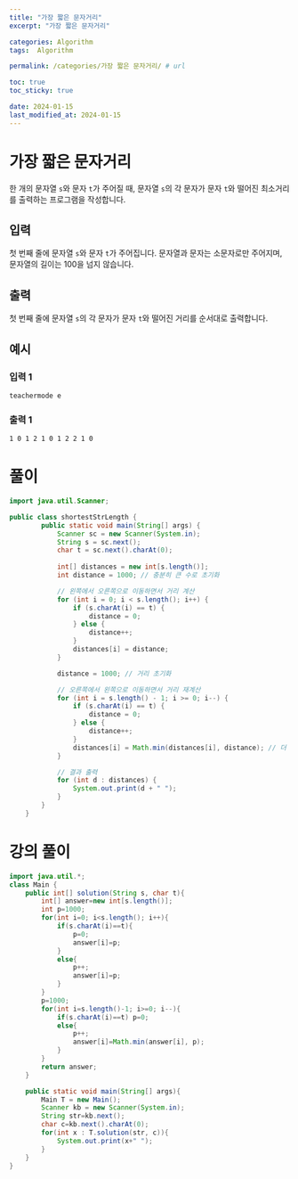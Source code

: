```yaml
---
title: "가장 짧은 문자거리"
excerpt: "가장 짧은 문자거리"

categories: Algorithm
tags:  Algorithm

permalink: /categories/가장 짧은 문자거리/ # url

toc: true
toc_sticky: true

date: 2024-01-15
last_modified_at: 2024-01-15
---
```


# 가장 짧은 문자거리

한 개의 문자열 `s`와 문자 `t`가 주어질 때, 문자열 `s`의 각 문자가 문자 `t`와 떨어진 최소거리를 출력하는 프로그램을 작성합니다.

## 입력
첫 번째 줄에 문자열 `s`와 문자 `t`가 주어집니다. 문자열과 문자는 소문자로만 주어지며, 문자열의 길이는 100을 넘지 않습니다.

## 출력
첫 번째 줄에 문자열 `s`의 각 문자가 문자 `t`와 떨어진 거리를 순서대로 출력합니다.

## 예시
### 입력 1
```
teachermode e
```
### 출력 1
```
1 0 1 2 1 0 1 2 2 1 0
```

# 풀이

```java
import java.util.Scanner;

public class shortestStrLength {
	    public static void main(String[] args) {
	        Scanner sc = new Scanner(System.in);
	        String s = sc.next();
	        char t = sc.next().charAt(0);
	        
	        int[] distances = new int[s.length()];
	        int distance = 1000; // 충분히 큰 수로 초기화

	        // 왼쪽에서 오른쪽으로 이동하면서 거리 계산
	        for (int i = 0; i < s.length(); i++) {
	            if (s.charAt(i) == t) {
	                distance = 0;
	            } else {
	                distance++;
	            }
	            distances[i] = distance;
	        }

	        distance = 1000; // 거리 초기화

	        // 오른쪽에서 왼쪽으로 이동하면서 거리 재계산
	        for (int i = s.length() - 1; i >= 0; i--) {
	            if (s.charAt(i) == t) {
	                distance = 0;
	            } else {
	                distance++;
	            }
	            distances[i] = Math.min(distances[i], distance); // 더 작은 거리 선택
	        }

	        // 결과 출력
	        for (int d : distances) {
	            System.out.print(d + " ");
	        }
	    }
	}
```

# 강의 풀이

```java
import java.util.*;
class Main {	
	public int[] solution(String s, char t){
		int[] answer=new int[s.length()];
		int p=1000;
		for(int i=0; i<s.length(); i++){
			if(s.charAt(i)==t){
				p=0;
				answer[i]=p;
			}
			else{
				p++;
				answer[i]=p;
			}
		}
		p=1000;
		for(int i=s.length()-1; i>=0; i--){
			if(s.charAt(i)==t) p=0;
			else{
				p++;
				answer[i]=Math.min(answer[i], p);
			}
		}
		return answer;
	}

	public static void main(String[] args){
		Main T = new Main();
		Scanner kb = new Scanner(System.in);
		String str=kb.next();
		char c=kb.next().charAt(0);
		for(int x : T.solution(str, c)){
			System.out.print(x+" ");
		}
	}
}
```
